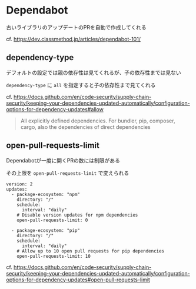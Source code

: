 # Dependabot

古いライブラリのアップデートのPRを自動で作成してくれる

cf. https://dev.classmethod.jp/articles/dependabot-101/

## dependency-type

デフォルトの設定では親の依存性は見てくれるが、子の依存性までは見ない

`dependency-type` に `all` を指定すると子の依存性まで見てくれる

cf. https://docs.github.com/en/code-security/supply-chain-security/keeping-your-dependencies-updated-automatically/configuration-options-for-dependency-updates#allow

> All explicitly defined dependencies. For bundler, pip, composer, cargo, also the dependencies of direct dependencies


## open-pull-requests-limit
Dependabotが一度に開くPRの数には制限がある

その上限を `open-pull-requests-limit` で変えられる

```
version: 2
updates:
  - package-ecosystem: "npm"
    directory: "/"
    schedule:
      interval: "daily"
    # Disable version updates for npm dependencies
    open-pull-requests-limit: 0

  - package-ecosystem: "pip"
    directory: "/"
    schedule:
      interval: "daily"
    # Allow up to 10 open pull requests for pip dependencies
    open-pull-requests-limit: 10
```

cf. https://docs.github.com/en/code-security/supply-chain-security/keeping-your-dependencies-updated-automatically/configuration-options-for-dependency-updates#open-pull-requests-limit
